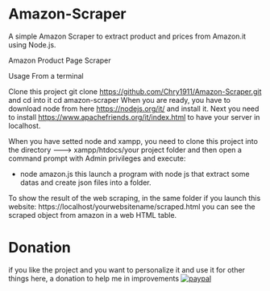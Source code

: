 # Amazon-Scraper
A simple Amazon Scraper to extract product  and prices from Amazon.it using Node.js.


Amazon Product Page Scraper 


Usage
From a terminal

Clone this project git clone https://github.com/Chry1911/Amazon-Scraper.git and cd into it cd amazon-scraper
When you are ready, you have to download node from here https://nodejs.org/it/ and install it.
Next you need to install https://www.apachefriends.org/it/index.html to have your server in localhost.

When you have setted node and xampp, you need to clone this project into the directory ---> xampp/htdocs/your project folder
and then open a command prompt with Admin privileges and execute:
- node amazon.js 
this launch a program with node js that extract some datas and create json files into a folder.

To show the result of the web scraping, in the same folder if you launch this website: https://localhost/yourwebsitename/scraped.html
you can see the scraped object from amazon in a web HTML table.



# Donation
if you like the project and you want to personalize it and use it for other things here, a donation to help me in improvements
[![paypal](https://www.paypalobjects.com/en_US/i/btn/btn_donateCC_LG.gif)](https://www.paypal.com/donate/?business=cortesechristian%40hotmail.com&item_name=Donazione+volontaria&currency_code=EUR)
